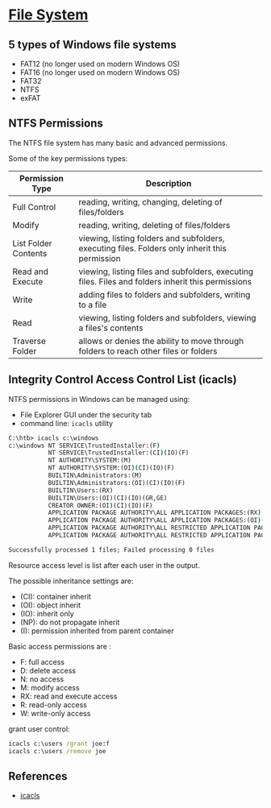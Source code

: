 # [File System](https://academy.hackthebox.com/module/49/section/456)

## 5 types of Windows file systems

- FAT12 (no longer used on modern Windows OS)
- FAT16 (no longer used on modern Windows OS)
- FAT32
- NTFS
- exFAT

## NTFS Permissions

The NTFS file system has many basic and advanced permissions.

Some of the key permissions types:

|Permission Type| Description|
|---|---|
|Full Control| reading, writing, changing, deleting of files/folders|
|Modify| reading, writing, deleting of files/folders|
|List Folder Contents| viewing, listing folders and subfolders, executing files. Folders only inherit this permission|
|Read and Execute| viewing, listing files and subfolders, executing files. Files and folders inherit this permissions|
|Write| adding files to folders and subfolders, writing to a file|
|Read| viewing, listing folders and subfolders, viewing a files's contents|
|Traverse Folder| allows or denies the ability to move through folders to reach other files or folders|

## Integrity Control Access Control List (icacls)

NTFS permissions in Windows can be managed using:

- File Explorer GUI under the security tab
- command line: `icacls` utility

```cmd
C:\htb> icacls c:\windows
c:\windows NT SERVICE\TrustedInstaller:(F)
           NT SERVICE\TrustedInstaller:(CI)(IO)(F)
           NT AUTHORITY\SYSTEM:(M)
           NT AUTHORITY\SYSTEM:(OI)(CI)(IO)(F)
           BUILTIN\Administrators:(M)
           BUILTIN\Administrators:(OI)(CI)(IO)(F)
           BUILTIN\Users:(RX)
           BUILTIN\Users:(OI)(CI)(IO)(GR,GE)
           CREATOR OWNER:(OI)(CI)(IO)(F)
           APPLICATION PACKAGE AUTHORITY\ALL APPLICATION PACKAGES:(RX)
           APPLICATION PACKAGE AUTHORITY\ALL APPLICATION PACKAGES:(OI)(CI)(IO)(GR,GE)
           APPLICATION PACKAGE AUTHORITY\ALL RESTRICTED APPLICATION PACKAGES:(RX)
           APPLICATION PACKAGE AUTHORITY\ALL RESTRICTED APPLICATION PACKAGES:(OI)(CI)(IO)(GR,GE)

Successfully processed 1 files; Failed processing 0 files
```

Resource access level is list after each user in the output.

The possible inheritance settings are:

- (CI): container inherit
- (OI): object inherit
- (IO): inherit only
- (NP): do not propagate inherit
- (I): permission inherited from parent container

Basic access permissions are :

- F: full access
- D: delete access
- N: no access
- M: modify access
- RX: read and execute access
- R: read-only access
- W: write-only access

grant user control:

```cmd
icacls c:\users /grant joe:f
icacls c:\users /remove joe
```

## References

- [icacls](https://ss64.com/nt/icacls.html)
